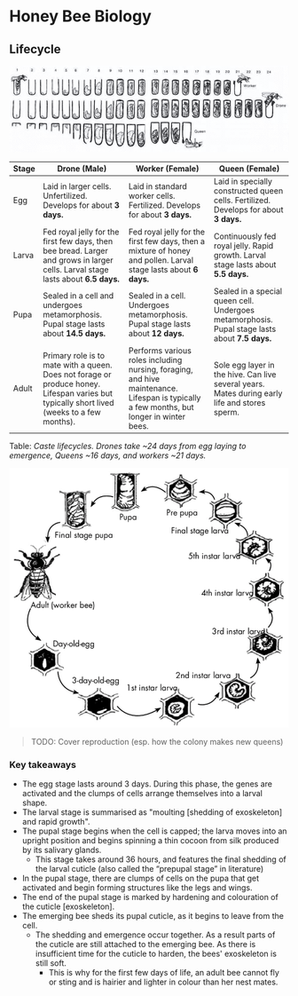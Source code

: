 # Honey Bee Biology

## Lifecycle

![image showing timeline of egg development](/images/egg-timeline.png)

| Stage | Drone (Male) | Worker (Female) | Queen (Female) |
| ----- | ------------ | --------------- | -------------- |
|Egg|Laid in larger cells. Unfertilized. Develops for about **3 days.**|Laid in standard worker cells. Fertilized. Develops for about **3 days.**|Laid in specially constructed queen cells.  Fertilized. Develops for about **3 days.**|
|Larva|Fed royal jelly for the first few days, then bee bread. Larger and grows in larger cells. Larval stage lasts about **6.5 days.**|Fed royal jelly for the first few days, then a mixture of honey and pollen. Larval stage lasts about **6 days.**|Continuously fed royal jelly. Rapid growth. Larval stage lasts about **5.5 days.**|
|Pupa|Sealed in a cell and undergoes metamorphosis. Pupal stage lasts about **14.5 days.**|Sealed in a cell. Undergoes metamorphosis.  Pupal stage lasts about **12 days.**|Sealed in a special queen cell. Undergoes metamorphosis. Pupal stage lasts about **7.5 days.**|
|Adult|Primary role is to mate with a queen.  Does not forage or produce honey. Lifespan varies but typically short lived (weeks to a few months).|Performs various roles including nursing, foraging, and hive maintenance. Lifespan is typically a few months, but longer in winter bees.|Sole egg layer in the hive. Can live several years. Mates during early life and stores sperm.|

Table: *Caste lifecycles. Drones take ~24 days from egg laying to emergence, Queens ~16 days, and workers ~21 days.*

![Worker bee lifecycle](/images/WorkerBee_lifecycle.png)

>TODO: Cover reproduction (esp. how the colony makes new queens)

### Key takeaways
- The egg stage lasts around 3 days. During this phase, the genes are activated and the clumps of cells arrange themselves into a larval shape.
- The larval stage is summarised as "moulting [shedding of exoskeleton] and rapid growth".
- The pupal stage begins when the cell is capped; the larva moves into an upright position and begins spinning a thin cocoon from silk produced by its salivary glands.
    - This stage takes around 36 hours, and features the final shedding of the larval cuticle (also called the “prepupal stage” in literature)
- In the pupal stage, there are clumps of cells on the pupa that get activated and begin forming structures like the legs and wings.
- The end of the pupal stage is marked by hardening and colouration of the cuticle [exoskeleton].
- The emerging bee sheds its pupal cuticle, as it begins to leave from the cell. 
    - The shedding and emergence occur together. As a result parts of the cuticle are still attached to the emerging bee. As there is insufficient time for the cuticle to harden, the bees' exoskeleton is still soft. 
        - This is why for the first few days of life, an adult bee cannot fly or sting and is hairier and lighter in colour than her nest mates.
